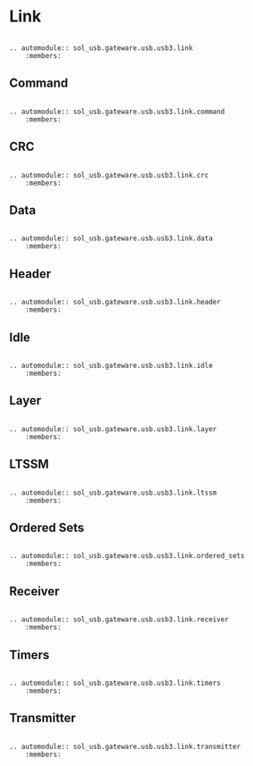 # Link

```{eval-rst}

.. automodule:: sol_usb.gateware.usb.usb3.link
	:members:

```

## Command

```{eval-rst}

.. automodule:: sol_usb.gateware.usb.usb3.link.command
	:members:

```

## CRC

```{eval-rst}

.. automodule:: sol_usb.gateware.usb.usb3.link.crc
	:members:

```

## Data

```{eval-rst}

.. automodule:: sol_usb.gateware.usb.usb3.link.data
	:members:

```

## Header

```{eval-rst}

.. automodule:: sol_usb.gateware.usb.usb3.link.header
	:members:

```

## Idle

```{eval-rst}

.. automodule:: sol_usb.gateware.usb.usb3.link.idle
	:members:

```

## Layer

```{eval-rst}

.. automodule:: sol_usb.gateware.usb.usb3.link.layer
	:members:

```

## LTSSM

```{eval-rst}

.. automodule:: sol_usb.gateware.usb.usb3.link.ltssm
	:members:

```

## Ordered Sets

```{eval-rst}

.. automodule:: sol_usb.gateware.usb.usb3.link.ordered_sets
	:members:

```

## Receiver

```{eval-rst}

.. automodule:: sol_usb.gateware.usb.usb3.link.receiver
	:members:

```

## Timers

```{eval-rst}

.. automodule:: sol_usb.gateware.usb.usb3.link.timers
	:members:

```

## Transmitter

```{eval-rst}

.. automodule:: sol_usb.gateware.usb.usb3.link.transmitter
	:members:

```
